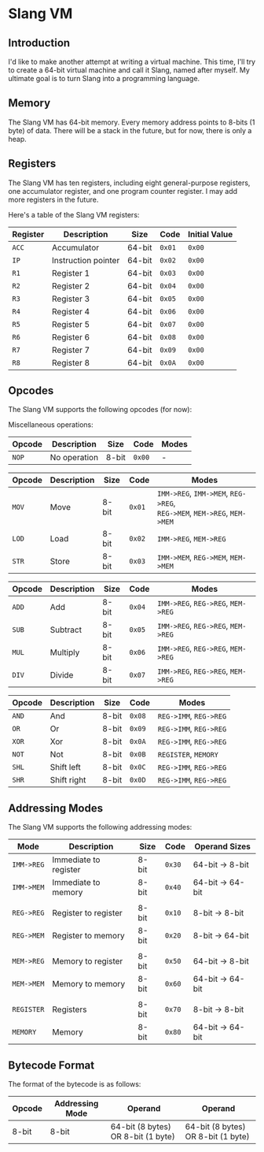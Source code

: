 <!-- markdownlint-disable MD033 -->

# Slang VM

## Introduction

I'd like to make another attempt at writing a virtual machine. This time, I'll try to create a 64-bit virtual machine and call it Slang, named after myself. My ultimate goal is to turn Slang into a programming language.

## Memory

The Slang VM has 64-bit memory. Every memory address points to 8-bits (1 byte) of data. There will be a stack in the future, but for now, there is only a heap.

## Registers

The Slang VM has ten registers, including eight general-purpose registers, one accumulator register, and one program counter register. I may add more registers in the future.

Here's a table of the Slang VM registers:

| Register | Description         | Size   | Code   | Initial Value |
| -------- | ------------------- | ------ | ------ | ------------- |
| `ACC`    | Accumulator         | 64-bit | `0x01` | `0x00`        |
| `IP`     | Instruction pointer | 64-bit | `0x02` | `0x00`        |
| `R1`     | Register 1          | 64-bit | `0x03` | `0x00`        |
| `R2`     | Register 2          | 64-bit | `0x04` | `0x00`        |
| `R3`     | Register 3          | 64-bit | `0x05` | `0x00`        |
| `R4`     | Register 4          | 64-bit | `0x06` | `0x00`        |
| `R5`     | Register 5          | 64-bit | `0x07` | `0x00`        |
| `R6`     | Register 6          | 64-bit | `0x08` | `0x00`        |
| `R7`     | Register 7          | 64-bit | `0x09` | `0x00`        |
| `R8`     | Register 8          | 64-bit | `0x0A` | `0x00`        |

## Opcodes

The Slang VM supports the following opcodes (for now):

Miscellaneous operations:

| Opcode | Description  | Size  | Code   | Modes |
| ------ | ------------ | ----- | ------ | ----- |
| `NOP`  | No operation | 8-bit | `0x00` | -     |

| Opcode | Description | Size  | Code   | Modes                                                                     |
| ------ | ----------- | ----- | ------ | ------------------------------------------------------------------------- |
| `MOV`  | Move        | 8-bit | `0x01` | `IMM->REG`, `IMM->MEM`, `REG->REG`,<br>`REG->MEM`, `MEM->REG`, `MEM->MEM` |
| `LOD`  | Load        | 8-bit | `0x02` | `IMM->REG`, `MEM->REG`                                                    |
| `STR`  | Store       | 8-bit | `0x03` | `IMM->MEM`, `REG->MEM`, `MEM->MEM`                                        |

| Opcode | Description | Size  | Code   | Modes                              |
| ------ | ----------- | ----- | ------ | ---------------------------------- |
| `ADD`  | Add         | 8-bit | `0x04` | `IMM->REG`, `REG->REG`, `MEM->REG` |
| `SUB`  | Subtract    | 8-bit | `0x05` | `IMM->REG`, `REG->REG`, `MEM->REG` |
| `MUL`  | Multiply    | 8-bit | `0x06` | `IMM->REG`, `REG->REG`, `MEM->REG` |
| `DIV`  | Divide      | 8-bit | `0x07` | `IMM->REG`, `REG->REG`, `MEM->REG` |

| Opcode | Description | Size  | Code   | Modes                  |
| ------ | ----------- | ----- | ------ | ---------------------- |
| `AND`  | And         | 8-bit | `0x08` | `REG->IMM`, `REG->REG` |
| `OR`   | Or          | 8-bit | `0x09` | `REG->IMM`, `REG->REG` |
| `XOR`  | Xor         | 8-bit | `0x0A` | `REG->IMM`, `REG->REG` |
| `NOT`  | Not         | 8-bit | `0x0B` | `REGISTER`, `MEMORY`   |
| `SHL`  | Shift left  | 8-bit | `0x0C` | `REG->IMM`, `REG->REG` |
| `SHR`  | Shift right | 8-bit | `0x0D` | `REG->IMM`, `REG->REG` |

## Addressing Modes

The Slang VM supports the following addressing modes:

| Mode       | Description           | Size  | Code   | Operand Sizes    |
| ---------- | --------------------- | ----- | ------ | ---------------- |
| `IMM->REG` | Immediate to register | 8-bit | `0x30` | 64-bit -> 8-bit  |
| `IMM->MEM` | Immediate to memory   | 8-bit | `0x40` | 64-bit -> 64-bit |
|            |                       |       |        |                  |
| `REG->REG` | Register to register  | 8-bit | `0x10` | 8-bit -> 8-bit   |
| `REG->MEM` | Register to memory    | 8-bit | `0x20` | 8-bit -> 64-bit  |
|            |                       |       |        |                  |
| `MEM->REG` | Memory to register    | 8-bit | `0x50` | 64-bit -> 8-bit  |
| `MEM->MEM` | Memory to memory      | 8-bit | `0x60` | 64-bit -> 64-bit |
|            |                       |       |        |                  |
| `REGISTER` | Registers             | 8-bit | `0x70` | 8-bit -> 8-bit   |
| `MEMORY`   | Memory                | 8-bit | `0x80` | 64-bit -> 64-bit |

## Bytecode Format

The format of the bytecode is as follows:

| Opcode | Addressing Mode | Operand                            | Operand                            |
| ------ | --------------- | ---------------------------------- | ---------------------------------- |
| 8-bit  | 8-bit           | 64-bit (8 bytes) OR 8-bit (1 byte) | 64-bit (8 bytes) OR 8-bit (1 byte) |
